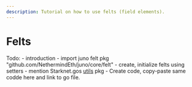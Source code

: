 ```yaml
---
description: Tutorial on how to use felts (field elements).
---
```

# Felts

Todo:
    - introduction
    - import juno felt pkg
    	"github.com/NethermindEth/juno/core/felt"
    - create, initialize felts using setters
    - mention Starknet.gos [utils](https://github.com/NethermindEth/starknet.go/blob/main/utils/Felt.go) pkg 
    - Create code, copy-paste same codde here and link to go file.